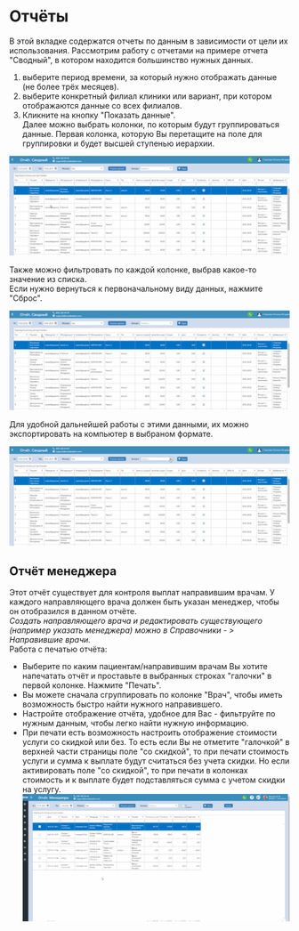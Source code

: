 # Отчёты

В этой вкладке содержатся отчеты по данным в зависимости от цели их использования. Рассмотрим работу с отчетами на примере отчета "Сводный", в котором находится большинство нужных данных.   
1. выберите период времени, за который нужно отображать данные (не более трёх месяцев).
2. выберите конкретный филиал клиники или вариант, при котором отображаются данные со всех филиалов.
3. Кликните на кнопку "Показать данные".   
Далее можно выбрать колонки, по которым будут группироваться данные. Первая колонка, которую Вы перетащите на поле для группировки и будет высшей ступенью иерархии.

![Image](Image/report.gif)

Также можно фильтровать по каждой колонке, выбрав какое-то значение из списка.   
Если нужно вернуться к первоначальному виду данных, нажмите "Сброс".   

![Image](Image/report2.gif)

Для удобной дальнейшей работы с этими данными, их можно экспортировать на компьютер в выбраном формате. 

![Image](Image/report3.gif)

## Отчёт менеджера

 Этот отчёт существует для контроля выплат направившим врачам. У каждого направляющего врача должен быть указан менеджер, чтобы он отобразился в данном отчёте.     
 *Создать направляющего врача и редактировать существующего (например указать менеджера) можно в Справочники - > Направившие врачи.*    
 Работа с печатью отчёта:   
- Выберите по каким пациентам/направившим врачам Вы хотите напечатать отчёт и проставьте в выбранных строках "галочки" в первой колонке. Нажмите "Печать".
- Вы можете сначала сгруппировать по колонке "Врач", чтобы иметь возможность быстро найти нужного направившего.
- Настройте отображение отчёта, удобное для Вас - фильтруйте по нужным данным, чтобы легко найти нужную информацию.
- При печати есть возможность настроить отображение стоимости услуги со скидкой или без. То есть если Вы не отметите "галочкой" в верхней части страницы поле "со скидкой", то при печати стоимость услуги и сумма к выплате будут считаться без учета скидки. Но если активировать поле "со скидкой", то при печати в колонках стоимость и к выплате будет подставляться сумма с учетом скидки на услугу.
![Image](Image/manager_report.gif)